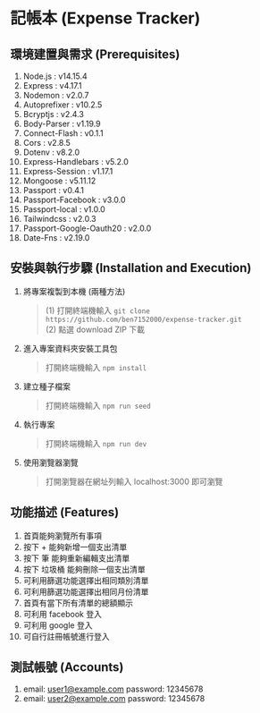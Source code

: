 # 記帳本 (Expense Tracker)

## 環境建置與需求 (Prerequisites)

1. Node.js : v14.15.4
2. Express : v4.17.1
3. Nodemon : v2.0.7
4. Autoprefixer : v10.2.5
5. Bcryptjs : v2.4.3
6. Body-Parser : v1.19.9
7. Connect-Flash : v0.1.1
8. Cors : v2.8.5
9. Dotenv : v8.2.0
10. Express-Handlebars : v5.2.0
11. Express-Session : v1.17.1
12. Mongoose : v5.11.12
13. Passport : v0.4.1
14. Passport-Facebook : v3.0.0
15. Passport-local : v1.0.0
16. Tailwindcss : v2.0.3
17. Passport-Google-Oauth20 : v2.0.0
18. Date-Fns : v2.19.0

## 安裝與執行步驟 (Installation and Execution)

1. 將專案複製到本機 (兩種方法)

   > (1) 打開終端機輸入
   > `git clone https://github.com/ben7152000/expense-tracker.git`</br>
   > (2) 點選 download ZIP 下載

2. 進入專案資料夾安裝工具包

   > 打開終端機輸入
   > `npm install`

3. 建立種子檔案

   > 打開終端機輸入
   > `npm run seed`

4. 執行專案

   > 打開終端機輸入
   > `npm run dev`

5. 使用瀏覽器瀏覽</br>
   > 打開瀏覽器在網址列輸入 localhost:3000 即可瀏覽

## 功能描述 (Features)

1. 首頁能夠瀏覽所有事項
2. 按下 + 能夠新增一個支出清單
3. 按下 筆 能夠重新編輯支出清單
4. 按下 垃圾桶 能夠刪除一個支出清單
5. 可利用篩選功能選擇出相同類別清單
6. 可利用篩選功能選擇出相同月份清單
7. 首頁有當下所有清單的總額顯示
8. 可利用 facebook 登入
9. 可利用 google 登入
10. 可自行註冊帳號進行登入

## 測試帳號 (Accounts)

1. email: user1@example.com password: 12345678
2. email: user2@example.com password: 12345678

